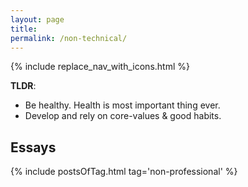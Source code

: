 ```yaml
---
layout: page
title: 
permalink: /non-technical/
---
```


{% include replace_nav_with_icons.html %}

**TLDR**:

- Be healthy. Health is most important thing ever.
- Develop and rely on core-values & good habits.

## Essays

{% include postsOfTag.html tag='non-professional' %}
